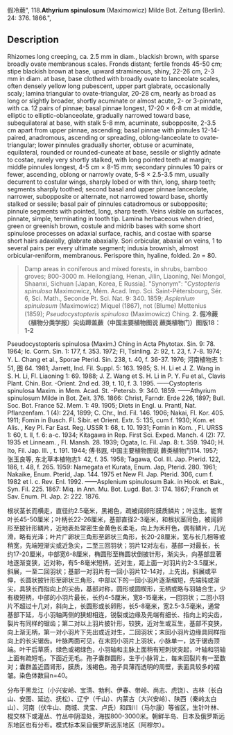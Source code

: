 假冷蕨",
118.**Athyrium spinulosum** (Maximowicz) Milde Bot. Zeitung (Berlin). 24: 376. 1866.",

## Description
Rhizomes long creeping, ca. 2.5 mm in diam., blackish brown, with sparse broadly ovate membranous scales. Fronds distant; fertile fronds 45-50 cm; stipe blackish brown at base, upward stramineous, shiny, 22-26 cm, 2-3 mm in diam. at base, base clothed with broadly ovate to lanceolate scales, often densely yellow long pubescent, upper part glabrate, occasionally scaly; lamina triangular to ovate-triangular, 20-28 cm, nearly as broad as long or slightly broader, shortly acuminate or almost acute, 2- or 3-pinnate, with ca. 12 pairs of pinnae; basal pinnae longest, 17-20 × 6-8 cm at middle, elliptic to elliptic-oblanceolate, gradually narrowed toward base, subequilateral at base, with stalk 5-8 mm, acuminate, subopposite, 2-3.5 cm apart from upper pinnae, ascending; basal pinnae with pinnules 12-14-paired, anadromous, ascending or spreading, oblong-lanceolate to ovate-triangular; lower pinnules gradually shorter, obtuse or acuminate, equilateral, rounded or rounded-cuneate at base, sessile or slightly adnate to costae, rarely very shortly stalked, with long pointed teeth at margin; middle pinnules longest, 4-5 cm × 8-15 mm; secondary pinnules 10 pairs or fewer, ascending, oblong or narrowly ovate, 5-8 × 2.5-3.5 mm, usually decurrent to costular wings, sharply lobed or with thin, long, sharp teeth; segments sharply toothed; second basal and upper pinnae lanceolate, narrower, subopposite or alternate, not narrowed toward base, shortly stalked or sessile; basal pair of pinnules catadromous or subopposite; pinnule segments with pointed, long, sharp teeth. Veins visible on surfaces, pinnate, simple, terminating in tooth tip. Lamina herbaceous when dried, green or greenish brown, costule and midrib bases with some short spinulose processes on adaxial surface, rachis, and costae with sparse short hairs adaxially, glabrate abaxially. Sori orbicular, abaxial on veins, 1 to several pairs per every ultimate segment; indusia brownish, almost orbicular-reniform, membranous. Perispore thin, hyaline, folded. 2*n* = 80.

> Damp areas in coniferous and mixed forests, in shrubs, bamboo groves; 800-3000 m. Heilongjiang, Henan, Jilin, Liaoning, Nei Mongol, Shaanxi, Sichuan [Japan, Korea, E Russia].
  "Synonym": "*Cystopteris spinulosa* Maximowicz, Mém. Acad. Imp. Sci. Saint-Pétersbourg, Sér. 6, Sci. Math., Seconde Pt. Sci. Nat. 9: 340. 1859; *Asplenium spinulosum* (Maximowicz) Miquel (1867), not (Blume) Mettenius (1859); *Pseudocystopteris spinulosa* (Maximowicz) Ching.
**2. 假冷蕨（植物分类学报）尖齿蹄盖蕨（中国主要植物图说 蕨类植物门）图版18：1-2**

Pseudocystopteris spinulosa (Maxim.) Ching in Acta Phytotax. Sin. 9: 78. 1964; Ic. Corm. Sin. 1: 177, f. 353. 1972; Fl, Tsinling. 2: 92, t. 23, f. 7-8. 1974; Y. L. Chang et al., Sporae Pterid. Sin. 238, t. 40, f. 36-37. 1976; 河南植物志 1: 51, 图 64. 1981; Jarrett, Ind. Fil. Suppl. 5: 163. 1985; S. H. Li et J. Z. Wang in S. H. Li, Fl. Liaoning 1: 69. 1988; J. Z. Wang et S. H. Li in P. Y. Fu et al., Clavis Plant. Chin. Bor. -Orient. 2nd ed. 39, t. 10, f. 3. 1995. ——Cystopteris spinulosa Maxim. in Mem. Acad. St. -Petersb. 9: 340. 1859. ——Athyrium spinulosum Milde in Bot. Zeit. 376. 1866: Christ, Farndr. Erde 226, 1897; Bull. Soc. Bot. France 52. Mem. 1: 49. 1905; Diets in Engl. u. Prantl, Nat. Pflanzenfam. 1 (4): 224, 1899; C. Chr., Ind. Fil. 146. 1906; Nakai, Fl. Kor. 405. 1911; Fomin in Busch. Fl. Sibir. et Orient. Extr. 5: 135, cum f. 1930; Kom. et Alis. , Key Pl. Far East. Reg. USSR 1: 68, t. 10. 1931; Fomin in Kom. , Fl. URSS 1: 60, t. II, f. 6: a-c. 1934; Kitagawa in Rep. First Sci. Exped. Manch. 4 (2): 77. 1935 et Linneam. , Fl. Mansh. 28. 1939; Ogata, Ic. Fil. Jap. 8: t. 359. 1940; H. Ito, Fil. Jap. Ill. , t. 191. 1944; 傅书遐, 中国主要植物图说 蕨类植物门114. 1957; 张玉良等, 东北草本植物志1: 42, f. 35. 1958; Tagawa, Col. Ill. Jap. Pterid. 122, 186, t. 48, f. 265. 1959: Namegata et Kurata, Enum. Jap, Pterid. 280. 1961; Nakaike, Enum. Pterid, Jap. 144. 1975 et New Fl. Jap. Pterid. 306, cum f. 1982 et l. c. Rev. Enl. 1992. ——Asplenium spinulosum Bak. in Hook. et Bak., Syn. Fil. 225. 1867: Miq. in Ann. Mu. Bot. Lugd. Bat. 3: 174. 1867; Franch et Sav. Enum. Pl. Jap. 2: 222. 1876.

根状茎长而横走，直径约2.5毫米，黑褐色，疏被阔卵形膜质鳞片；叶远生。能育叶长45-50厘米；叶柄长22-26厘米，基部直径2-3毫米，和根状茎同色，被阔卵形至披针形鳞片，近地表处常密生金黄色长柔毛，向上为禾秆色，偶有鳞片，几光滑，略有光泽；叶片广卵状三角形至卵状三角形，长20-28厘米，宽与长几相等或稍宽，先端短渐尖或近急尖，二至三回羽状；羽片12对左右，基部一对最长，长约17-20厘米，中部宽6-8厘米，椭圆形至椭圆状倒披针形，渐尖头，向基部显著地逐渐变狭，近对称，有5-8毫米短柄，近对生，距上面一对羽片约2-3.5厘米，斜展，一至二回羽状；基部一对羽片有一回小羽片12-14对，上先出，斜展或平伸，长圆状披针形至卵状三角形，中部以下的一回小羽片逐渐缩短，先端钝或渐尖，具狭长而指向上的尖齿，基部对称，圆形或圆楔形，无柄或略与羽轴合生，少有极短柄，中部的小羽片最长，长约4-5厘米，宽8-15毫米，一回羽状；二回小羽片不超过十几对，斜向上，长圆形或长卵形，长5-8毫米，宽2.5-3.5毫米，通常基部下延，与小羽轴两侧的狭翅相连，锐裂或边缘及先端有细长、指向上的尖齿，裂片有同样的锯齿；第二对以上羽片披针形，较狭，近对生或互生，基部不变狭，向上渐无柄，第一对小羽片下先出或近对生，二回羽状；末回小羽片边缘具同样指向上的长尖锯齿。叶脉两面可见，在末回小羽片上羽状，小脉单一，达于锯齿顶端。叶干后草质，绿色或褐绿色，小羽轴和主脉上面稍有短刺状突起，叶轴和羽轴上面有疏短毛，下面近无毛。孢子囊群圆形，生于小脉背上，每末回裂片有一至数对；囊群盖近圆肾形，膜质，浅褐色。孢子具薄而透明的周壁，表面具较多的褶皱。染色体数目n=40。

分布于黑龙江（小兴安岭、宝清、勃利、伊春、带岭、尚志、虎饶）、吉林（长白山、安图、延边、抚松）、辽宁（千山）、内蒙古（大兴安岭）、陕西（秦岭太白山）、河南（伏牛山、商城、灵宝、卢氏）和四川（马尔康）等省区，生针叶林、棍交林下或灌丛、竹丛中阴湿处，海拔800-3000米。朝鲜半岛、日本及俄罗斯远东地区也有分布。模式标本采自俄罗斯远东地区（阿穆尔）。
